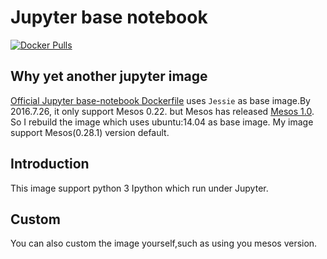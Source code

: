 # Jupyter base notebook
[![Docker Pulls](https://img.shields.io/docker/pulls/adolphlwq/docker-jupyter.svg?maxAge=2592000?style=flat-square)]()

## Why yet another jupyter image
[Official Jupyter base-notebook Dockerfile](https://github.com/jupyter/docker-stacks/tree/master/base-notebook) uses `Jessie` as base image.By 2016.7.26, it only support Mesos 0.22. but Mesos has released [Mesos 1.0](http://mesos.apache.org/). So I rebuild the image which
uses ubuntu:14.04 as base image. My image support Mesos(0.28.1) version default.

## Introduction
This image support python 3 Ipython which run under Jupyter.

## Custom
You can also custom the image yourself,such as using you mesos version.
